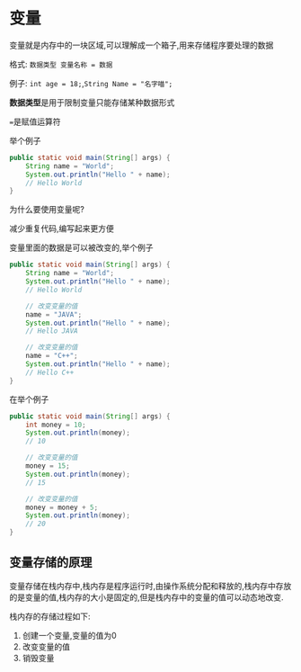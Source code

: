 # 变量

变量就是内存中的一块区域,可以理解成一个箱子,用来存储程序要处理的数据

格式: `数据类型 变量名称 = 数据`

例子: `int age = 18;`,`String Name = "名字喵";`

**数据类型**是用于限制变量只能存储某种数据形式

`=`是赋值运算符

举个例子

```java
public static void main(String[] args) {
    String name = "World";
    System.out.println("Hello " + name);
    // Hello World
}
```

为什么要使用变量呢?

减少重复代码,编写起来更方便

变量里面的数据是可以被改变的,举个例子

```java
public static void main(String[] args) {
    String name = "World";
    System.out.println("Hello " + name);
    // Hello World

    // 改变变量的值
    name = "JAVA";
    System.out.println("Hello " + name);
    // Hello JAVA

    // 改变变量的值
    name = "C++";
    System.out.println("Hello " + name);
    // Hello C++
}
```

在举个例子

```java
public static void main(String[] args) {
    int money = 10;
    System.out.println(money);
    // 10

    // 改变变量的值
    money = 15;
    System.out.println(money);
    // 15

    // 改变变量的值
    money = money + 5;
    System.out.println(money);
    // 20
}
```

## 变量存储的原理

变量存储在栈内存中,栈内存是程序运行时,由操作系统分配和释放的,栈内存中存放的是变量的值,栈内存的大小是固定的,但是栈内存中的变量的值可以动态地改变.

栈内存的存储过程如下:

1. 创建一个变量,变量的值为0
2. 改变变量的值
3. 销毁变量
